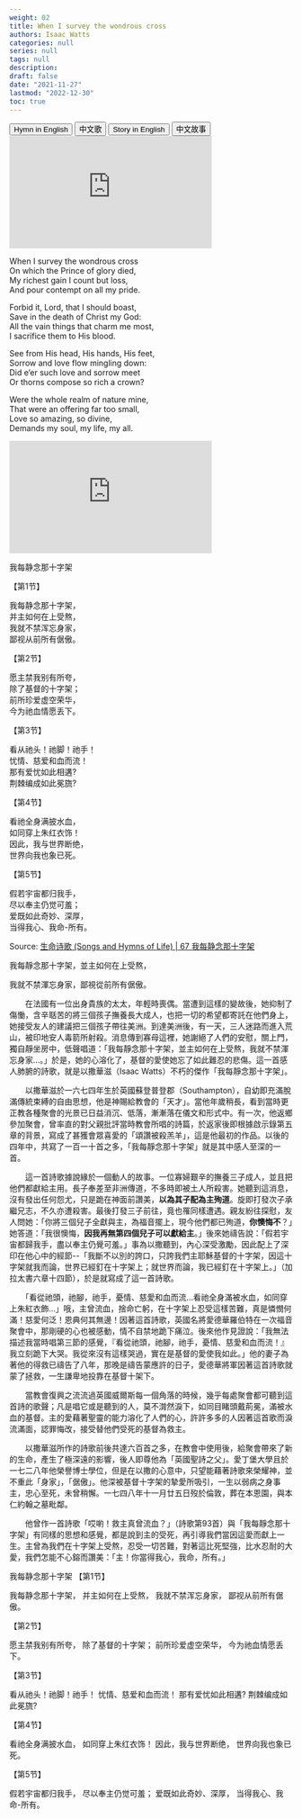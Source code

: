 ```yaml
---
weight: 02
title: When I survey the wondrous cross
authors: Isaac Watts
categories: null
series: null
tags: null
description: 
draft: false
date: "2021-11-27"
lastmod: "2022-12-30"
toc: true
---
```




<!--more-->

<!-- Tab links -->
<div class="tab">
  <button class="tablinks active" onclick="tablabel(event, 'english1')">Hymn in English</button>
  <button class="tablinks" onclick="tablabel(event, 'chinese1')">中文歌</button>
  <button class="tablinks" onclick="tablabel(event, 'english2')">Story in English</button>
  <button class="tablinks" onclick="tablabel(event, 'chinese2')">中文故事</button>
  
</div>

<!-- Tab content -->

<div id="english1" class="tabcontent" style="display:block">

<iframe width="360" height="200" src="https://www.youtube.com/embed/6A4cVYkYdTk" title="When I Survey the Wondrous Cross (Metropolitan Tabernacle)" frameborder="0" allow="accelerometer; autoplay; clipboard-write; encrypted-media; gyroscope; picture-in-picture" allowfullscreen></iframe>

When I survey the wondrous cross  
On which the Prince of glory died,  
My richest gain I count but loss,  
And pour contempt on all my pride.  

Forbid it, Lord, that I should boast,  
Save in the death of Christ my God:  
All the vain things that charm me most,  
I sacrifice them to His blood.  

See from His head, His hands, His feet,  
Sorrow and love flow mingling down:  
Did e’er such love and sorrow meet  
Or thorns compose so rich a crown?  

Were the whole realm of nature mine,  
That were an offering far too small,  
Love so amazing, so divine,  
Demands my soul, my life, my all.  
</div>


<div id="chinese1" class="tabcontent" style="display:block">

<iframe width="360" height="200" src="https://www.youtube.com/embed/UrfIb1-g_lA" title="北067首 我每静念那十字架" frameborder="0" allow="accelerometer; autoplay; clipboard-write; encrypted-media; gyroscope; picture-in-picture" allowfullscreen></iframe>

我每静念那十字架 

【第1节】  

我每静念那十字架，  
并主如何在上受熬，  
我就不禁浑忘身家，  
鄙视从前所有倨傲。  

【第2节】  

愿主禁我别有所夸，  
除了基督的十字架；  
前所珍爱虚空荣华，  
今为祂血情愿丢下。  
 
【第3节】  

看从祂头！祂脚！祂手！  
忧情、慈爱和血而流！  
那有爱忧如此相遘?  
荆棘编成如此冕旒?  

【第4节】  

看祂全身满披水血，  
如同穿上朱红衣饰！  
因此，我与世界断绝，  
世界向我也象已死。  

【第5节】  

假若宇宙都归我手，  
尽以奉主仍觉可羞；  
爱既如此奇妙、深厚，  
当得我心、我命-所有。  

Source: <a href = "http://shengmingshige.net/blog/cu-0067" target="_blank" rel="noopener noreferrer">生命诗歌 (Songs and Hymns of Life) | 67 我每静念那十字架</a>

</div>


<div id="english2" class="tabcontent" style="display:block">

</div>

<div id="chinese2" class="tabcontent" style="display:block">

我每靜念那十字架，並主如何在上受熬，  

我就不禁渾忘身家，鄙視從前所有倨傲。  

　　在法國有一位出身貴族的太太，年輕時喪偶。當遭到這樣的變故後，她抑制了傷慟，含辛聒苦的將三個孩子撫養長大成人，也把一切的希望都寄託在他們身上，她接受友人的建議把三個孩子帶往美洲。到達美洲後，有一天，三人迷路而進入荒山，被印地安人毒箭所射殺。消息傳到寡母這裡，她謝絕了人們的安慰，關上門，獨自靜坐房中，低聲唱道：「我每靜念那十字架，並主如何在上受熬，我就不禁渾忘身家…。」於是，她的心溶化了，基督的愛使她忘了如此難忍的悲傷。這一首感人肺腑的詩歌，就是以撒華滋（Isaac Watts）不朽的傑作「我每靜念那十字架」。  

　　以撒華滋於一六七四年生於英國蘇登普登郡（Southampton），自幼即充滿脫滿傳統束縛的自由思想，他是神賜給教會的「天才」。當他年歲稍長，看到當時更正教各種聚會的光景已日益消沉、低落，漸漸落在儀文和形式中。有一次，他返鄉參加聚會，曾率直的對父親批評當時教會所唱的詩篇，於返家後即根據啟示錄第五章的背景，寫成了甚獲會眾喜愛的「頌讚被殺羔羊」，這是他最初的作品。以後的四年中，共寫了一百一十首之多，「我每靜念那十字架」就是其中感人至深的一首。  

　　這一首詩歌據說緣於一個動人的故事。一位寡婦艱辛的撫養三子成人，並且把他們都獻給主用。長子奉差至非洲傳道，不多時即被土人所殺害。她聽到這消息，沒有發出任何怨尤，只是跪在神面前讚美，**以為其子配為主殉道**。旋即打發次子承繼兄志，不久亦遭殺害。最後打發三子前往，竟也罹同樣遭遇。親友紛往探慰，友人問她：「你將三個兒子全獻與主，為福音擺上，現今他們都已殉道，**你懊悔不**？」她答道：「我很懊悔，**因我再無第四個兒子可以獻給主**。」後來她禱告說：「假若宇宙都歸我手，盡以奉主仍覺可羞。」事為以撒聽到，內心深受激勵，因此配上了深印在他心中的經節--「我斷不以別的誇口，只誇我們主耶穌基督的十字架，因這十字架就我而論，世界已經釘在十字架上；就世界而論，我已經釘在十字架上。」（加拉太書六章十四節），於是就寫成了這一首詩歌。  

　　「看從祂頭，祂腳，祂手，憂情、慈愛和血而流…看祂全身滿被水血，如同穿上朱紅衣飾…」哦，主曾流血，捨命亡躬，在十字架上忍受這樣苦難，真是憐憫何滿！慈愛何泛！恩典何其無邊！因著這首詩歌，英國名將愛德華羅伯特在一次福音聚會中，那剛硬的心也被感動，情不自禁地跪下痛泣。後來他作見證說：「我無法描述我當時唱第三節的感覺，『看從祂頭，祂腳，祂手，憂情、慈愛和血而流！』我立刻跪下大哭。我從來沒有這樣哭過，實在是基督的愛使我如此。」他的妻子為著他的得救已禱告了八年，那晚是禱告蒙應許的日子，愛德華將軍因著這首詩歌就蒙了拯救，一生謙卑地投靠在基督十架下。  

　　當教會復興之流流過英國威爾斯每一個角落的時候，幾乎每處聚會都可聽到這首詩的歌聲；凡是唱它或是聽到的人，莫不潸然淚下，如同目睹頭戴荊冕，滿被水血的基督。主的愛藉著聖靈的能力溶化了人們的心，許許多多的人因著這首歌而淚流滿面，認罪悔改，接受替他們受死的基督為救主。  

　　以撒華滋所作的詩歌前後共達六百首之多，在教會中使用後，給聚會帶來了新的生命，產生了極深遠的影響，後人即尊他為「英國聖詩之父」。愛丁堡大學且於一七二八年他榮譽博士學位，但是在以撒的心意中，只望能藉著詩歌來榮耀神，並不重此「身家」，「倨傲」。他深被基督十字架的摯愛所吸引，一生以弱病之身事主，忠心至死，未曾稍懈。一七四八年十一月廿五日歿於倫敦，葬在本恩園，與本仁約翰之墓毗鄰。  

　　他曾作一首詩歌「哎喲！救主真曾流血？」（詩歌第93首）與「我每靜念那十字架」有同樣的思想和感覺，都是說到主的受死，再引導我們當因這愛而獻上一生。主曾為我們在十字架上受熬，忍受一切苦難，對著這比死堅強，比水忍耐的大愛，我們怎能不心鎔而讚美：「主！你當得我心，我命，所有。」  

<a href = "http://m.yimaneili.net/gongyu/space.php?uid=7859&do=thread&id=19770" target="_blank" rel="noopener noreferrer"></a>

</div>



我每静念那十字架
【第1节】

我每静念那十字架，
并主如何在上受熬，
我就不禁浑忘身家，
鄙视从前所有倨傲。

【第2节】

愿主禁我别有所夸，
除了基督的十字架；
前所珍爱虚空荣华，
今为祂血情愿丢下。

【第3节】

看从祂头！祂脚！祂手！
忧情、慈爱和血而流！
那有爱忧如此相遘?
荆棘编成如此冕旒?

【第4节】

看祂全身满披水血，
如同穿上朱红衣饰！
因此，我与世界断绝，
世界向我也象已死。

【第5节】

假若宇宙都归我手，
尽以奉主仍觉可羞；
爱既如此奇妙、深厚，
当得我心、我命-所有。